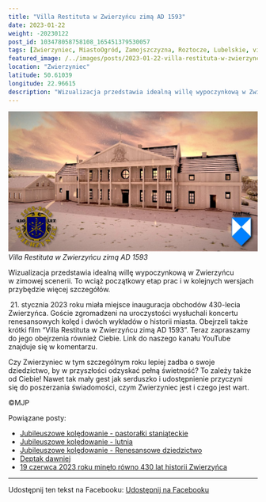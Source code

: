 ```yaml
---
title: "Villa Restituta w Zwierzyńcu zimą AD 1593"
date: 2023-01-22
weight: -20230122
post_id: 103478058758108_165451379530057
tags: [Zwierzyniec, MiastoOgród, Zamojszczyzna, Roztocze, Lubelskie, villarestituta, turystyka, dziedzictwo, zabytki, krajobrazy]
featured_image: /../images/posts/2023-01-22-villa-restituta-w-zwierzyncu-zima-ad-1593.jpg
location: "Zwierzyniec"
latitude: 50.61039
longitude: 22.96615
description: "Wizualizacja przedstawia idealną willę wypoczynkową w Zwierzyńcu w zimowej scenerii. To wciąż początkowy etap prac i w kolejnych wersjach przybędzie w..."
---
```


![Villa Restituta w Zwierzyńcu zimą AD 1593](/images/posts/2023-01-22-villa-restituta-w-zwierzyncu-zima-ad-1593.jpg)
*Villa Restituta w Zwierzyńcu zimą AD 1593*

Wizualizacja przedstawia idealną willę wypoczynkową w Zwierzyńcu w zimowej scenerii. To wciąż początkowy etap prac i w kolejnych wersjach przybędzie więcej szczegółów.

 21. stycznia 2023 roku miała miejsce inauguracja obchodów 430-lecia Zwierzyńca. Goście zgromadzeni na uroczystości wysłuchali koncertu renesansowych kolęd i dwóch wykładów o historii miasta. Obejrzeli także krótki film “Villa Restituta w Zwierzyńcu zimą AD 1593”.
Teraz zapraszamy do jego obejrzenia również Ciebie. Link do naszego kanału YouTube znajduje się w komentarzu.

Czy Zwierzyniec w tym szczególnym roku lepiej zadba o swoje dziedzictwo, by w przyszłości odzyskać pełną świetność?
To zależy także od Ciebie!
Nawet tak mały gest jak serduszko i udostępnienie przyczyni się do poszerzania świadomości, czym Zwierzyniec jest i czego jest wart.



©MJP

Powiązane posty:
- [Jubileuszowe kolędowanie - pastorałki staniąteckie](/posts/jubileuszowe-koledowanie-pastoralki-staniateckie)
- [Jubileuszowe kolędowanie - lutnia](/posts/jubileuszowe-koledowanie-lutnia)
- [Jubileuszowe kolędowanie - Renesansowe dziedzictwo](/posts/jubileuszowe-koledowanie-renesansowe-dziedzictwo)
- [Deptak dawniej](/posts/deptak-dawniej)
- [19 czerwca 2023 roku minęło równo 430 lat historii Zwierzyńca](/posts/19czerwca-2023-roku-minelo-rowno-430-lat-historii)


---

Udostępnij ten tekst na Facebooku:
[Udostępnij na Facebooku](https://www.facebook.com/sharer/sharer.php?u=https://stowarzyszeniewachniewskiej.pl/posts/villa-restituta-w-zwierzyncu-zima-ad-1593)

<script type="application/ld+json">
{
  "@context": "https://schema.org",
  "@type": "BlogPosting",
  "headline": "Villa Restituta w Zwierzyńcu zimą AD 1593",
  "datePublished": "2023-01-22",
  "dateModified": "2023-01-22",
  "author": {
    "@type": "Person",
    "name": "Michał Jan Patyk"
  },
  "publisher": {
    "@type": "Organization",
    "name": "Stowarzyszenie im. Aleksandry Wachniewskiej",
    "logo": {
      "@type": "ImageObject",
      "url": "https://stowarzyszeniewachniewskiej.pl/images/logo/logo.svg"
    }
  },
  "mainEntityOfPage": {
    "@type": "WebPage",
    "@id": "https://stowarzyszeniewachniewskiej.pl/posts/villa-restituta-w-zwierzyncu-zima-ad-1593"
  },
  "image": {
    "@type": "ImageObject",
    "url": "https://stowarzyszeniewachniewskiej.pl//images/posts/2023-01-22-villa-restituta-w-zwierzyncu-zima-ad-1593.jpg"
  },
  "articleSection": "Dziedzictwo Kulturowe i Zabytki",
  "keywords": "[Zwierzyniec, MiastoOgród, Zamojszczyzna, Roztocze, Lubelskie, villarestituta, turystyka, dziedzictwo, zabytki, krajobrazy]",
  "wordCount": 116,
  "articleBody": "Wizualizacja przedstawia idealną willę wypoczynkową w Zwierzyńcu w zimowej scenerii. To wciąż początkowy etap prac i w kolejnych wersjach przybędzie więcej szczegółów.\n\n 21. stycznia 2023 roku miała miejsce inauguracja obchodów 430-lecia Zwierzyńca. Goście zgromadzeni na uroczystości wysłuchali koncertu renesansowych kolęd i dwóch wykładów o historii miasta. Obejrzeli także krótki film “Villa Restituta w Zwierzyńcu zimą AD 1593”.\nTeraz zapraszamy do jego obejrzenia również Ciebie. Link do naszego kanału YouTube znajduje się w komentarzu.\n\nCzy Zwierzyniec w tym szczególnym roku lepiej zadba o swoje dziedzictwo, by w przyszłości odzyskać pełną świetność?\nTo zależy także od Ciebie!\nNawet tak mały gest jak serduszko i udostępnienie przyczyni się do poszerzania świadomości, czym Zwierzyniec jest i czego jest wart.\n\n\n\n©MJP",
  "description": "Wizualizacja przedstawia idealną willę wypoczynkową w Zwierzyńcu w zimowej scenerii. To wciąż początkowy etap prac i w kolejnych wersjach przybędzie w...",
  "copyrightHolder": {
    "@type": "Person",
    "name": "Michał Jan Patyk"
  }
}
</script>
<script type="application/ld+json">
{
  "@context": "https://schema.org",
  "@type": "BreadcrumbList",
  "itemListElement": [
    {
      "@type": "ListItem",
      "position": 1,
      "name": "Home",
      "item": "https://stowarzyszeniewachniewskiej.pl"
    },
    {
      "@type": "ListItem",
      "position": 2,
      "name": "posts",
      "item": "https://stowarzyszeniewachniewskiej.pl/posts"
    },
    {
      "@type": "ListItem",
      "position": 3,
      "name": "Villa Restituta w Zwierzyńcu zimą AD 1593",
      "item": "https://stowarzyszeniewachniewskiej.pl/posts/villa-restituta-w-zwierzyncu-zima-ad-1593"
    }
  ]
}
</script>
